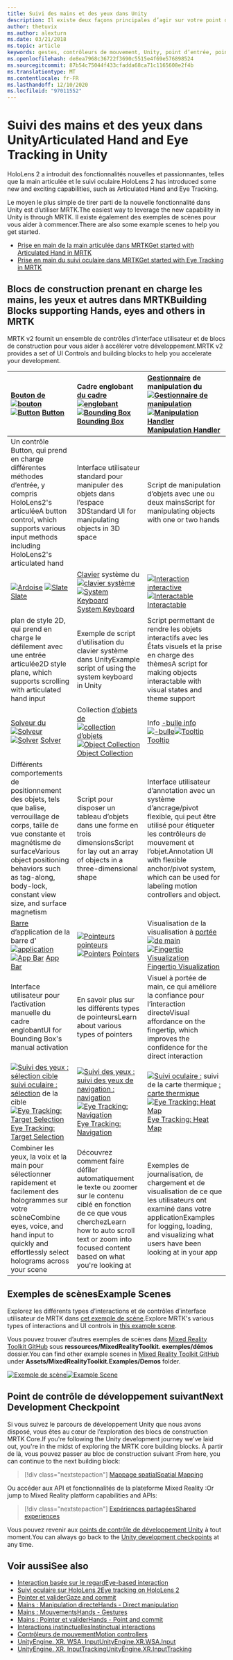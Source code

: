 ```yaml
---
title: Suivi des mains et des yeux dans Unity
description: Il existe deux façons principales d’agir sur votre point d’intergression, les gestes manuels et les contrôleurs de mouvement.
author: thetuvix
ms.author: alexturn
ms.date: 03/21/2018
ms.topic: article
keywords: gestes, contrôleurs de mouvement, Unity, point d’entrée, point d’entrée, casque de réalité mixte, casque de réalité mixte, casque de réalité virtuelle, MRTK, boîte à outils de réalité mixte
ms.openlocfilehash: de8ea7968c36722f3690c5515e4f69e576898524
ms.sourcegitcommit: 87b54c75044f433cfadda68ca71c1165608e2f4b
ms.translationtype: MT
ms.contentlocale: fr-FR
ms.lasthandoff: 12/10/2020
ms.locfileid: "97011552"
---
```

# <a name="articulated-hand-and-eye-tracking-in-unity"></a><span data-ttu-id="37145-104">Suivi des mains et des yeux dans Unity</span><span class="sxs-lookup"><span data-stu-id="37145-104">Articulated Hand and Eye Tracking in Unity</span></span>

<span data-ttu-id="37145-105">HoloLens 2 a introduit des fonctionnalités nouvelles et passionnantes, telles que la main articulée et le suivi oculaire.</span><span class="sxs-lookup"><span data-stu-id="37145-105">HoloLens 2 has introduced some new and exciting capabilities, such as Articulated Hand and Eye Tracking.</span></span>

<span data-ttu-id="37145-106">Le moyen le plus simple de tirer parti de la nouvelle fonctionnalité dans Unity est d’utiliser MRTK.</span><span class="sxs-lookup"><span data-stu-id="37145-106">The easiest way to leverage the new capability in Unity is through MRTK.</span></span> <span data-ttu-id="37145-107">Il existe également des exemples de scènes pour vous aider à commencer.</span><span class="sxs-lookup"><span data-stu-id="37145-107">There are also some example scenes to help you get started.</span></span>

* [<span data-ttu-id="37145-108">Prise en main de la main articulée dans MRTK</span><span class="sxs-lookup"><span data-stu-id="37145-108">Get started with Articulated Hand  in MRTK</span></span>](https://microsoft.github.io/MixedRealityToolkit-Unity/Documentation/Input/HandTracking.html)
* [<span data-ttu-id="37145-109">Prise en main du suivi oculaire dans MRTK</span><span class="sxs-lookup"><span data-stu-id="37145-109">Get started with Eye Tracking in MRTK</span></span>](https://microsoft.github.io/MixedRealityToolkit-Unity/Documentation/EyeTracking/EyeTracking_Main.html)

## <a name="building-blocks-supporting-hands-eyes-and-others-in-mrtk"></a><span data-ttu-id="37145-110">Blocs de construction prenant en charge les mains, les yeux et autres dans MRTK</span><span class="sxs-lookup"><span data-stu-id="37145-110">Building Blocks supporting Hands, eyes and others in MRTK</span></span> 

<span data-ttu-id="37145-111">MRTK v2 fournit un ensemble de contrôles d’interface utilisateur et de blocs de construction pour vous aider à accélérer votre développement.</span><span class="sxs-lookup"><span data-stu-id="37145-111">MRTK v2 provides a set of UI Controls and building blocks to help you accelerate your development.</span></span>

|  <span data-ttu-id="37145-112">[Bouton de](https://microsoft.github.io/MixedRealityToolkit-Unity/Documentation/README_Button.html) [ ![ bouton](images/MRTK_Button_Main.png)](https://microsoft.github.io/MixedRealityToolkit-Unity/Documentation/README_Button.html)</span><span class="sxs-lookup"><span data-stu-id="37145-112">[![Button](images/MRTK_Button_Main.png)](https://microsoft.github.io/MixedRealityToolkit-Unity/Documentation/README_Button.html) [Button](https://microsoft.github.io/MixedRealityToolkit-Unity/Documentation/README_Button.html)</span></span> | <span data-ttu-id="37145-113">Cadre englobant [du cadre](https://microsoft.github.io/MixedRealityToolkit-Unity/Documentation/README_BoundingBox.html) [ ![ englobant](images/MRTK_BoundingBox_Main.png)](https://microsoft.github.io/MixedRealityToolkit-Unity/Documentation/README_BoundingBox.html)</span><span class="sxs-lookup"><span data-stu-id="37145-113">[![Bounding Box](images/MRTK_BoundingBox_Main.png)](https://microsoft.github.io/MixedRealityToolkit-Unity/Documentation/README_BoundingBox.html) [Bounding Box](https://microsoft.github.io/MixedRealityToolkit-Unity/Documentation/README_BoundingBox.html)</span></span> | <span data-ttu-id="37145-114">[Gestionnaire](https://microsoft.github.io/MixedRealityToolkit-Unity/Documentation/README_ManipulationHandler.html) de manipulation du [ ![ Gestionnaire de manipulation](images/MRTK_Manipulation_Main.png)](https://microsoft.github.io/MixedRealityToolkit-Unity/Documentation/README_ManipulationHandler.html)</span><span class="sxs-lookup"><span data-stu-id="37145-114">[![Manipulation Handler](images/MRTK_Manipulation_Main.png)](https://microsoft.github.io/MixedRealityToolkit-Unity/Documentation/README_ManipulationHandler.html) [Manipulation Handler](https://microsoft.github.io/MixedRealityToolkit-Unity/Documentation/README_ManipulationHandler.html)</span></span> |
|:--- | :--- | :--- |
| <span data-ttu-id="37145-115">Un contrôle Button, qui prend en charge différentes méthodes d’entrée, y compris HoloLens2's articulée</span><span class="sxs-lookup"><span data-stu-id="37145-115">A button control, which supports various input methods including HoloLens2's articulated hand</span></span> | <span data-ttu-id="37145-116">Interface utilisateur standard pour manipuler des objets dans l’espace 3D</span><span class="sxs-lookup"><span data-stu-id="37145-116">Standard UI for manipulating objects in 3D space</span></span> | <span data-ttu-id="37145-117">Script de manipulation d’objets avec une ou deux mains</span><span class="sxs-lookup"><span data-stu-id="37145-117">Script for manipulating objects with one or two hands</span></span> |
|  <span data-ttu-id="37145-118">[ ![ Ardoise](images/MRTK_Slate_Main.png)](https://microsoft.github.io/MixedRealityToolkit-Unity/Documentation/README_Slate.html) [](https://microsoft.github.io/MixedRealityToolkit-Unity/Documentation/README_Slate.html)</span><span class="sxs-lookup"><span data-stu-id="37145-118">[![Slate](images/MRTK_Slate_Main.png)](https://microsoft.github.io/MixedRealityToolkit-Unity/Documentation/README_Slate.html) [Slate](https://microsoft.github.io/MixedRealityToolkit-Unity/Documentation/README_Slate.html)</span></span> | <span data-ttu-id="37145-119">[Clavier](https://microsoft.github.io/MixedRealityToolkit-Unity/Documentation/README_SystemKeyboard.html) système du [ ![ clavier système](images/MRTK_SystemKeyboard_Main.png)](https://microsoft.github.io/MixedRealityToolkit-Unity/Documentation/README_SystemKeyboard.html)</span><span class="sxs-lookup"><span data-stu-id="37145-119">[![System Keyboard](images/MRTK_SystemKeyboard_Main.png)](https://microsoft.github.io/MixedRealityToolkit-Unity/Documentation/README_SystemKeyboard.html) [System Keyboard](https://microsoft.github.io/MixedRealityToolkit-Unity/Documentation/README_SystemKeyboard.html)</span></span> | <span data-ttu-id="37145-120">[ ![ Interaction interactive](images/InteractableExamples.png)](https://microsoft.github.io/MixedRealityToolkit-Unity/Documentation/README_Interactable.html) [](https://microsoft.github.io/MixedRealityToolkit-Unity/Documentation/README_Interactable.html)</span><span class="sxs-lookup"><span data-stu-id="37145-120">[![Interactable](images/InteractableExamples.png)](https://microsoft.github.io/MixedRealityToolkit-Unity/Documentation/README_Interactable.html) [Interactable](https://microsoft.github.io/MixedRealityToolkit-Unity/Documentation/README_Interactable.html)</span></span> |
| <span data-ttu-id="37145-121">plan de style 2D, qui prend en charge le défilement avec une entrée articulée</span><span class="sxs-lookup"><span data-stu-id="37145-121">2D style plane, which supports scrolling with articulated hand input</span></span> | <span data-ttu-id="37145-122">Exemple de script d’utilisation du clavier système dans Unity</span><span class="sxs-lookup"><span data-stu-id="37145-122">Example script of using the system keyboard in Unity</span></span>  | <span data-ttu-id="37145-123">Script permettant de rendre les objets interactifs avec les États visuels et la prise en charge des thèmes</span><span class="sxs-lookup"><span data-stu-id="37145-123">A script for making objects interactable with visual states and theme support</span></span> |
|  <span data-ttu-id="37145-124">[Solveur du](https://microsoft.github.io/MixedRealityToolkit-Unity/Documentation/README_Solver.html) [ ![ Solveur](images/MRTK_Solver_Main.png)](https://microsoft.github.io/MixedRealityToolkit-Unity/Documentation/README_Solver.html)</span><span class="sxs-lookup"><span data-stu-id="37145-124">[![Solver](images/MRTK_Solver_Main.png)](https://microsoft.github.io/MixedRealityToolkit-Unity/Documentation/README_Solver.html) [Solver](https://microsoft.github.io/MixedRealityToolkit-Unity/Documentation/README_Solver.html)</span></span> | <span data-ttu-id="37145-125">Collection [d’objets de](https://microsoft.github.io/MixedRealityToolkit-Unity/Documentation/README_ManipulationHandler.html) [ ![ collection d’objets](images/MRTK_ObjectCollection_Main.png)](https://microsoft.github.io/MixedRealityToolkit-Unity/Documentation/README_ManipulationHandler.html)</span><span class="sxs-lookup"><span data-stu-id="37145-125">[![Object Collection](images/MRTK_ObjectCollection_Main.png)](https://microsoft.github.io/MixedRealityToolkit-Unity/Documentation/README_ManipulationHandler.html) [Object Collection](https://microsoft.github.io/MixedRealityToolkit-Unity/Documentation/README_ManipulationHandler.html)</span></span> | <span data-ttu-id="37145-126">Info [-bulle info](https://microsoft.github.io/MixedRealityToolkit-Unity/Documentation/README_Tooltip.html) [ ![ -bulle](images/MRTK_Tooltip_Main.png)](https://microsoft.github.io/MixedRealityToolkit-Unity/Documentation/README_Tooltip.html)</span><span class="sxs-lookup"><span data-stu-id="37145-126">[![Tooltip](images/MRTK_Tooltip_Main.png)](https://microsoft.github.io/MixedRealityToolkit-Unity/Documentation/README_Tooltip.html) [Tooltip](https://microsoft.github.io/MixedRealityToolkit-Unity/Documentation/README_Tooltip.html)</span></span> |
| <span data-ttu-id="37145-127">Différents comportements de positionnement des objets, tels que balise, verrouillage de corps, taille de vue constante et magnétisme de surface</span><span class="sxs-lookup"><span data-stu-id="37145-127">Various object positioning behaviors such as tag-along, body-lock, constant view size, and surface magnetism</span></span> | <span data-ttu-id="37145-128">Script pour disposer un tableau d’objets dans une forme en trois dimensions</span><span class="sxs-lookup"><span data-stu-id="37145-128">Script for lay out an array of objects in a three-dimensional shape</span></span> | <span data-ttu-id="37145-129">Interface utilisateur d’annotation avec un système d’ancrage/pivot flexible, qui peut être utilisé pour étiqueter les contrôleurs de mouvement et l’objet.</span><span class="sxs-lookup"><span data-stu-id="37145-129">Annotation UI with flexible anchor/pivot system, which can be used for labeling motion controllers and object.</span></span> |
|  <span data-ttu-id="37145-130">[Barre](https://microsoft.github.io/MixedRealityToolkit-Unity/Documentation/README_AppBar.html) d’application de la barre d' [ ![ application](images/MRTK_AppBar_Main.png)](https://microsoft.github.io/MixedRealityToolkit-Unity/Documentation/README_AppBar.html)</span><span class="sxs-lookup"><span data-stu-id="37145-130">[![App Bar](images/MRTK_AppBar_Main.png)](https://microsoft.github.io/MixedRealityToolkit-Unity/Documentation/README_AppBar.html) [App Bar](https://microsoft.github.io/MixedRealityToolkit-Unity/Documentation/README_AppBar.html)</span></span> | <span data-ttu-id="37145-131">[ ![ Pointeurs pointeurs](images/MRTK_Pointer_Main.png)](https://microsoft.github.io/MixedRealityToolkit-Unity/Documentation/Input/Pointers.html) [](https://microsoft.github.io/MixedRealityToolkit-Unity/Documentation/Input/Pointers.html)</span><span class="sxs-lookup"><span data-stu-id="37145-131">[![Pointers](images/MRTK_Pointer_Main.png)](https://microsoft.github.io/MixedRealityToolkit-Unity/Documentation/Input/Pointers.html) [Pointers](https://microsoft.github.io/MixedRealityToolkit-Unity/Documentation/Input/Pointers.html)</span></span> | <span data-ttu-id="37145-132">Visualisation de la visualisation à [portée](https://microsoft.github.io/MixedRealityToolkit-Unity/Documentation/README_FingertipVisualization.html) [ ![ de main](images/MRTK_FingertipVisualization_Main.png)](https://microsoft.github.io/MixedRealityToolkit-Unity/Documentation/README_FingertipVisualization.html)</span><span class="sxs-lookup"><span data-stu-id="37145-132">[![Fingertip Visualization](images/MRTK_FingertipVisualization_Main.png)](https://microsoft.github.io/MixedRealityToolkit-Unity/Documentation/README_FingertipVisualization.html) [Fingertip Visualization](https://microsoft.github.io/MixedRealityToolkit-Unity/Documentation/README_FingertipVisualization.html)</span></span> |
| <span data-ttu-id="37145-133">Interface utilisateur pour l’activation manuelle du cadre englobant</span><span class="sxs-lookup"><span data-stu-id="37145-133">UI for Bounding Box's manual activation</span></span> | <span data-ttu-id="37145-134">En savoir plus sur les différents types de pointeurs</span><span class="sxs-lookup"><span data-stu-id="37145-134">Learn about various types of pointers</span></span> | <span data-ttu-id="37145-135">Visuel à portée de main, ce qui améliore la confiance pour l’interaction directe</span><span class="sxs-lookup"><span data-stu-id="37145-135">Visual affordance on the fingertip, which improves the confidence for the direct interaction</span></span> |
|  <span data-ttu-id="37145-136">[ ![ Suivi des yeux : sélection cible](images/mrtk_et_targetselect.png)](https://microsoft.github.io/MixedRealityToolkit-Unity/Documentation/EyeTracking/EyeTracking_TargetSelection.html) [suivi oculaire : sélection](https://microsoft.github.io/MixedRealityToolkit-Unity/Documentation/EyeTracking/EyeTracking_TargetSelection.html) de la cible</span><span class="sxs-lookup"><span data-stu-id="37145-136">[![Eye Tracking: Target Selection](images/mrtk_et_targetselect.png)](https://microsoft.github.io/MixedRealityToolkit-Unity/Documentation/EyeTracking/EyeTracking_TargetSelection.html) [Eye Tracking: Target Selection](https://microsoft.github.io/MixedRealityToolkit-Unity/Documentation/EyeTracking/EyeTracking_TargetSelection.html)</span></span> | <span data-ttu-id="37145-137">[ ![ Suivi des yeux :](images/mrtk_et_navigation.png)](https://microsoft.github.io/MixedRealityToolkit-Unity/Documentation/EyeTracking/EyeTracking_Navigation.html) [suivi des yeux de navigation : navigation](https://microsoft.github.io/MixedRealityToolkit-Unity/Documentation/EyeTracking/EyeTracking_Navigation.html)</span><span class="sxs-lookup"><span data-stu-id="37145-137">[![Eye Tracking: Navigation](images/mrtk_et_navigation.png)](https://microsoft.github.io/MixedRealityToolkit-Unity/Documentation/EyeTracking/EyeTracking_Navigation.html) [Eye Tracking: Navigation](https://microsoft.github.io/MixedRealityToolkit-Unity/Documentation/EyeTracking/EyeTracking_Navigation.html)</span></span> | <span data-ttu-id="37145-138">[ ![ Suivi oculaire :](images/mrtk_et_heatmaps.png)](https://microsoft.github.io/MixedRealityToolkit-Unity/Documentation/EyeTracking/EyeTracking_Visualization.html) suivi de la carte thermique [: carte thermique](https://microsoft.github.io/MixedRealityToolkit-Unity/Documentation/EyeTracking/EyeTracking_Visualization.html)</span><span class="sxs-lookup"><span data-stu-id="37145-138">[![Eye Tracking: Heat Map](images/mrtk_et_heatmaps.png)](https://microsoft.github.io/MixedRealityToolkit-Unity/Documentation/EyeTracking/EyeTracking_Visualization.html) [Eye Tracking: Heat Map](https://microsoft.github.io/MixedRealityToolkit-Unity/Documentation/EyeTracking/EyeTracking_Visualization.html)</span></span> |
| <span data-ttu-id="37145-139">Combiner les yeux, la voix et la main pour sélectionner rapidement et facilement des hologrammes sur votre scène</span><span class="sxs-lookup"><span data-stu-id="37145-139">Combine eyes, voice, and hand input to quickly and effortlessly select holograms across your scene</span></span> | <span data-ttu-id="37145-140">Découvrez comment faire défiler automatiquement le texte ou zoomer sur le contenu ciblé en fonction de ce que vous cherchez</span><span class="sxs-lookup"><span data-stu-id="37145-140">Learn how to auto scroll text or zoom into focused content based on what you're looking at</span></span>| <span data-ttu-id="37145-141">Exemples de journalisation, de chargement et de visualisation de ce que les utilisateurs ont examiné dans votre application</span><span class="sxs-lookup"><span data-stu-id="37145-141">Examples for logging, loading, and visualizing what users have been looking at in your app</span></span> |

## <a name="example-scenes"></a><span data-ttu-id="37145-142">Exemples de scènes</span><span class="sxs-lookup"><span data-stu-id="37145-142">Example Scenes</span></span>

<span data-ttu-id="37145-143">Explorez les différents types d’interactions et de contrôles d’interface utilisateur de MRTK dans [cet exemple de scène](https://microsoft.github.io/MixedRealityToolkit-Unity/Documentation/README_HandInteractionExamples.html).</span><span class="sxs-lookup"><span data-stu-id="37145-143">Explore MRTK's various types of interactions and UI controls in [this example scene](https://microsoft.github.io/MixedRealityToolkit-Unity/Documentation/README_HandInteractionExamples.html).</span></span>

<span data-ttu-id="37145-144">Vous pouvez trouver d’autres exemples de scènes dans [Mixed Reality Toolkit GitHub](https://github.com/Microsoft/MixedRealityToolkit-Unity) sous **ressources/MixedRealityToolkit. exemples/démos** dossier.</span><span class="sxs-lookup"><span data-stu-id="37145-144">You can find  other example scenes in [Mixed Reality Toolkit GitHub](https://github.com/Microsoft/MixedRealityToolkit-Unity) under **Assets/MixedRealityToolkit.Examples/Demos** folder.</span></span>

<span data-ttu-id="37145-145">[![Exemple de scène](images/MRTK_Examples.png)](https://microsoft.github.io/MixedRealityToolkit-Unity/Documentation/README_HandInteractionExamples.html)</span><span class="sxs-lookup"><span data-stu-id="37145-145">[![Example Scene](images/MRTK_Examples.png)](https://microsoft.github.io/MixedRealityToolkit-Unity/Documentation/README_HandInteractionExamples.html)</span></span>

## <a name="next-development-checkpoint"></a><span data-ttu-id="37145-146">Point de contrôle de développement suivant</span><span class="sxs-lookup"><span data-stu-id="37145-146">Next Development Checkpoint</span></span>

<span data-ttu-id="37145-147">Si vous suivez le parcours de développement Unity que nous avons disposé, vous êtes au cœur de l’exploration des blocs de construction MRTK Core.</span><span class="sxs-lookup"><span data-stu-id="37145-147">If you're following the Unity development journey we've laid out, you're in the midst of exploring the MRTK core building blocks.</span></span> <span data-ttu-id="37145-148">À partir de là, vous pouvez passer au bloc de construction suivant :</span><span class="sxs-lookup"><span data-stu-id="37145-148">From here, you can continue to the next building block:</span></span>

> [!div class="nextstepaction"]
> [<span data-ttu-id="37145-149">Mappage spatial</span><span class="sxs-lookup"><span data-stu-id="37145-149">Spatial Mapping</span></span>](spatial-mapping-in-unity.md)

<span data-ttu-id="37145-150">Ou accéder aux API et fonctionnalités de la plateforme Mixed Reality :</span><span class="sxs-lookup"><span data-stu-id="37145-150">Or jump to Mixed Reality platform capabilities and APIs:</span></span>

> [!div class="nextstepaction"]
> [<span data-ttu-id="37145-151">Expériences partagées</span><span class="sxs-lookup"><span data-stu-id="37145-151">Shared experiences</span></span>](shared-experiences-in-unity.md)

<span data-ttu-id="37145-152">Vous pouvez revenir aux [points de contrôle de développement Unity](unity-development-overview.md#2-core-building-blocks) à tout moment.</span><span class="sxs-lookup"><span data-stu-id="37145-152">You can always go back to the [Unity development checkpoints](unity-development-overview.md#2-core-building-blocks) at any time.</span></span>

## <a name="see-also"></a><span data-ttu-id="37145-153">Voir aussi</span><span class="sxs-lookup"><span data-stu-id="37145-153">See also</span></span>

* [<span data-ttu-id="37145-154">Interaction basée sur le regard</span><span class="sxs-lookup"><span data-stu-id="37145-154">Eye-based interaction</span></span>](../../design/eye-gaze-interaction.md)
* [<span data-ttu-id="37145-155">Suivi oculaire sur HoloLens 2</span><span class="sxs-lookup"><span data-stu-id="37145-155">Eye tracking on HoloLens 2</span></span>](../../design/eye-tracking.md)
* [<span data-ttu-id="37145-156">Pointer et valider</span><span class="sxs-lookup"><span data-stu-id="37145-156">Gaze and commit</span></span>](../../design/gaze-and-commit.md)
* [<span data-ttu-id="37145-157">Mains : Manipulation directe</span><span class="sxs-lookup"><span data-stu-id="37145-157">Hands - Direct manipulation</span></span>](../../design/direct-manipulation.md)
* [<span data-ttu-id="37145-158">Mains : Mouvements</span><span class="sxs-lookup"><span data-stu-id="37145-158">Hands - Gestures</span></span>](../../design/gaze-and-commit.md#composite-gestures)
* [<span data-ttu-id="37145-159">Mains : Pointer et valider</span><span class="sxs-lookup"><span data-stu-id="37145-159">Hands - Point and commit</span></span>](../../design/point-and-commit.md)
* [<span data-ttu-id="37145-160">Interactions instinctuelles</span><span class="sxs-lookup"><span data-stu-id="37145-160">Instinctual interactions</span></span>](../../design/interaction-fundamentals.md)
* [<span data-ttu-id="37145-161">Contrôleurs de mouvement</span><span class="sxs-lookup"><span data-stu-id="37145-161">Motion controllers</span></span>](../../design/motion-controllers.md)
* [<span data-ttu-id="37145-162">UnityEngine. XR. WSA. Input</span><span class="sxs-lookup"><span data-stu-id="37145-162">UnityEngine.XR.WSA.Input</span></span>](https://docs.unity3d.com/ScriptReference/XR.WSA.Input.InteractionManager.html)
* [<span data-ttu-id="37145-163">UnityEngine. XR. InputTracking</span><span class="sxs-lookup"><span data-stu-id="37145-163">UnityEngine.XR.InputTracking</span></span>](https://docs.unity3d.com/ScriptReference/XR.InputTracking.html)
